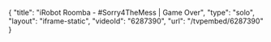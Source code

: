 {
    "title": "iRobot Roomba - #Sorry4TheMess | Game Over",
    "type": "solo",
    "layout": "iframe-static",
    "videoId": "6287390",
    "url": "\/tvpembed\/6287390"
}